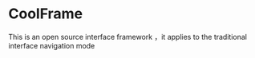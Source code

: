 # CoolFrame
This is an open source interface framework ，it applies to the traditional interface navigation mode
